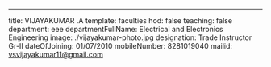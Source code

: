 ---
title: VIJAYAKUMAR .A
template: faculties
hod: false
teaching: false
department: eee
departmentFullName: Electrical and Electronics Engineering
image: ./vijayakumar-photo.jpg
designation: Trade Instructor Gr-II
dateOfJoining: 01/07/2010
mobileNumber: 8281019040
mailid: vsvijayakumar11@gmail.com
